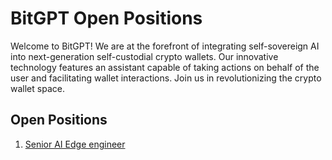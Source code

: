 # BitGPT Open Positions

Welcome to BitGPT! We are at the forefront of integrating self-sovereign AI into next-generation self-custodial crypto wallets. Our innovative technology features an assistant capable of taking actions on behalf of the user and facilitating wallet interactions. Join us in revolutionizing the crypto wallet space.


## Open Positions

1. [Senior AI Edge engineer](edge-engineer.md)
